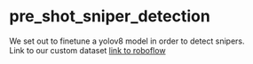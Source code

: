 # pre_shot_sniper_detection
We set out to finetune a yolov8 model in order to detect snipers.<br>
Link to our custom dataset <a href="https://app.roboflow.com/yolo-rnlln/yolo-r7czf/1">link to roboflow</a>
